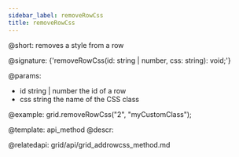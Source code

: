 ```yaml
---
sidebar_label: removeRowCss
title: removeRowCss
---          
```


@short: removes a style from a row

@signature: {'removeRowCss(id: string | number, css: string): void;'}

@params:
- id	string | number		the id of a row
- css 	string 				the name of the CSS class

@example:
grid.removeRowCss("2", "myCustomClass");

@template: api_method
@descr:

@relatedapi:
grid/api/grid_addrowcss_method.md


